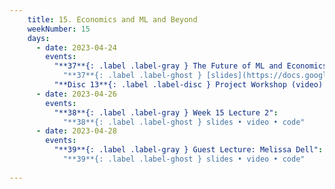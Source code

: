 ```yaml
---
    title: 15. Economics and ML and Beyond
    weekNumber: 15
    days:
      - date: 2023-04-24
        events:
          "**37**{: .label .label-gray } The Future of ML and Economics":
            "**37**{: .label .label-ghost } [slides](https://docs.google.com/presentation/d/1Ru8CJQxYhPZdmbjtYHC8Z1JhezHf6fqT3UdVO0B-TkI/edit?usp=sharing) • video"
          "**Disc 13**{: .label .label-disc } Project Workshop (video) ([demo: geospatial embeddings](https://datahub.berkeley.edu/hub/user-redirect/git-pull?repo=https%3A%2F%2Fgithub.com%2FUCB-Econ-148%2Fsp23-student&branch=main&urlpath=lab%2Ftree%2Fsp23-student%2Fdisc%2Fdisc13%2Fdisc13-demo.ipynb)) ([demo: loan prediction](https://datahub.berkeley.edu/hub/user-redirect/git-pull?repo=https%3A%2F%2Fgithub.com%2FUCB-Econ-148%2Fsp23-student&branch=main&urlpath=lab%2Ftree%2Fsp23-student%2Fdisc%2Fdisc13%2Fdisc13-demo-loan-prediction.ipynb))":
      - date: 2023-04-26
        events:
          "**38**{: .label .label-gray } Week 15 Lecture 2":
            "**38**{: .label .label-ghost } slides • video • code"
      - date: 2023-04-28
        events:
          "**39**{: .label .label-gray } Guest Lecture: Melissa Dell":
            "**39**{: .label .label-ghost } slides • video • code"
                  
---
```

